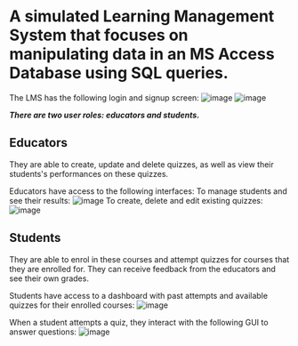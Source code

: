 
# A simulated Learning Management System that focuses on manipulating data in an MS Access Database using SQL queries.

The LMS has the following login and signup screen:
![image](https://github.com/straws11/lms-clone/assets/65773789/b978b0b2-45c0-4950-bc5e-dc54cd7bb779)
![image](https://github.com/straws11/lms-clone/assets/65773789/202b010e-ef6c-4f4e-be77-c30e1b3284a0)

***There are two user roles: educators and students.***

## Educators 

They are able to create, update and delete quizzes, as well as view their students's performances on these quizzes.

Educators have access to the following interfaces:
To manage students and see their results:
![image](https://github.com/straws11/lms-clone/assets/65773789/72f3f6f1-54cc-40a1-bff2-30d04a3bd397)
To create, delete and edit existing quizzes:
![image](https://github.com/straws11/lms-clone/assets/65773789/58486ce0-57e9-4686-909a-25e3bd963f95)

## Students

They are able to enrol in these courses and attempt quizzes for courses that they are enrolled for. They can receive feedback from the educators and see their own grades.

Students have access to a dashboard with past attempts and available quizzes for their enrolled courses:
![image](https://github.com/straws11/lms-clone/assets/65773789/4abe9160-9136-47f0-b851-dbada528d17e)

When a student attempts a quiz, they interact with the following GUI to answer questions:
![image](https://github.com/straws11/lms-clone/assets/65773789/d6622202-782f-4e7e-9433-25eda78cf1eb)

